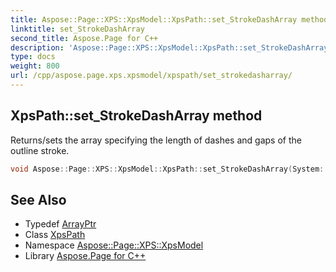 ```yaml
---
title: Aspose::Page::XPS::XpsModel::XpsPath::set_StrokeDashArray method
linktitle: set_StrokeDashArray
second_title: Aspose.Page for C++
description: 'Aspose::Page::XPS::XpsModel::XpsPath::set_StrokeDashArray method. Returns/sets the array specifying the length of dashes and gaps of the outline stroke in C++.'
type: docs
weight: 800
url: /cpp/aspose.page.xps.xpsmodel/xpspath/set_strokedasharray/
---
```

## XpsPath::set_StrokeDashArray method


Returns/sets the array specifying the length of dashes and gaps of the outline stroke.

```cpp
void Aspose::Page::XPS::XpsModel::XpsPath::set_StrokeDashArray(System::ArrayPtr<float> value)
```

## See Also

* Typedef [ArrayPtr](../../../system/arrayptr/)
* Class [XpsPath](../)
* Namespace [Aspose::Page::XPS::XpsModel](../../)
* Library [Aspose.Page for C++](../../../)
